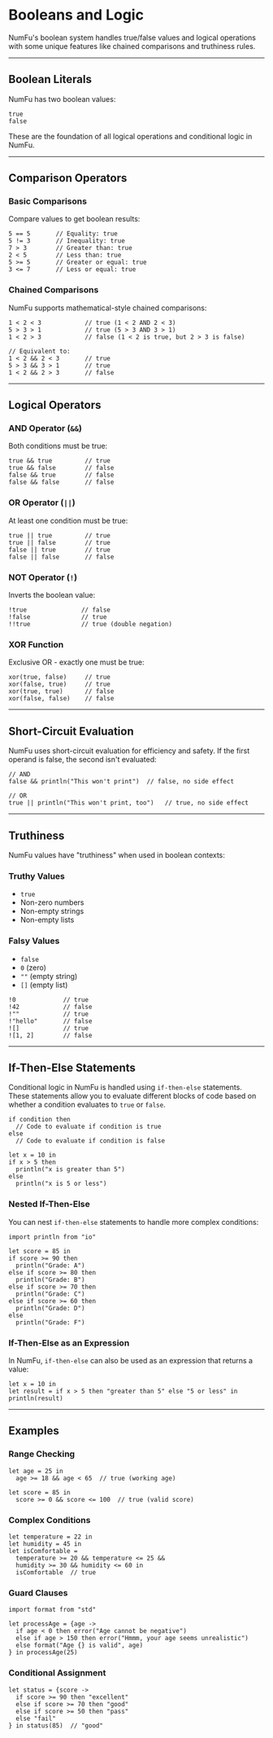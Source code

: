 # Booleans and Logic

NumFu's boolean system handles true/false values and logical operations with some unique features like chained comparisons and truthiness rules.

-----
## Boolean Literals

NumFu has two boolean values:

```numfu
true
false
```

These are the foundation of all logical operations and conditional logic in NumFu.

-----
## Comparison Operators

### Basic Comparisons

Compare values to get boolean results:

```numfu
5 == 5       // Equality: true
5 != 3       // Inequality: true
7 > 3        // Greater than: true
2 < 5        // Less than: true
5 >= 5       // Greater or equal: true
3 <= 7       // Less or equal: true
```

### Chained Comparisons

NumFu supports mathematical-style chained comparisons:

```numfu
1 < 2 < 3            // true (1 < 2 AND 2 < 3)
5 > 3 > 1            // true (5 > 3 AND 3 > 1)
1 < 2 > 3            // false (1 < 2 is true, but 2 > 3 is false)

// Equivalent to:
1 < 2 && 2 < 3       // true
5 > 3 && 3 > 1       // true
1 < 2 && 2 > 3       // false
```

-----
## Logical Operators

### AND Operator (`&&`)

Both conditions must be true:

```numfu
true && true         // true
true && false        // false
false && true        // false
false && false       // false
```

### OR Operator (`||`)

At least one condition must be true:

```numfu
true || true         // true
true || false        // true
false || true        // true
false || false       // false
```

### NOT Operator (`!`)

Inverts the boolean value:

```numfu
!true               // false
!false              // true
!!true              // true (double negation)
```

### XOR Function

Exclusive OR - exactly one must be true:

```numfu
xor(true, false)     // true
xor(false, true)     // true
xor(true, true)      // false
xor(false, false)    // false
```

-----
## Short-Circuit Evaluation

NumFu uses short-circuit evaluation for efficiency and safety. If the first operand is false, the second isn't evaluated:

```numfu
// AND
false && println("This won't print")  // false, no side effect
```
```numfu
// OR
true || println("This won't print, too")   // true, no side effect
```

-----
## Truthiness

NumFu values have "truthiness" when used in boolean contexts:

### Truthy Values
- `true`
- Non-zero numbers
- Non-empty strings
- Non-empty lists

### Falsy Values
- `false`
- `0` (zero)
- `""` (empty string)
- `[]` (empty list)

```numfu
!0             // true
!42            // false
!""            // true
!"hello"       // false
![]            // true
![1, 2]        // false
```


-----
## If-Then-Else Statements

Conditional logic in NumFu is handled using `if-then-else` statements. These statements allow you to evaluate different blocks of code based on whether a condition evaluates to `true` or `false`.

```numfu
if condition then
  // Code to evaluate if condition is true
else
  // Code to evaluate if condition is false
```

```numfu
let x = 10 in
if x > 5 then
  println("x is greater than 5")
else
  println("x is 5 or less")
```

### Nested If-Then-Else

You can nest `if-then-else` statements to handle more complex conditions:

```numfu
import println from "io"

let score = 85 in
if score >= 90 then
  println("Grade: A")
else if score >= 80 then
  println("Grade: B")
else if score >= 70 then
  println("Grade: C")
else if score >= 60 then
  println("Grade: D")
else
  println("Grade: F")
```

### If-Then-Else as an Expression

In NumFu, `if-then-else` can also be used as an expression that returns a value:

```numfu
let x = 10 in
let result = if x > 5 then "greater than 5" else "5 or less" in
println(result)
```


-----
## Examples

### Range Checking

```numfu
let age = 25 in
  age >= 18 && age < 65  // true (working age)

let score = 85 in
  score >= 0 && score <= 100  // true (valid score)
```

### Complex Conditions

```numfu
let temperature = 22 in
let humidity = 45 in
let isComfortable =
  temperature >= 20 && temperature <= 25 &&
  humidity >= 30 && humidity <= 60 in
  isComfortable  // true
```

### Guard Clauses

```numfu
import format from "std"

let processAge = {age ->
  if age < 0 then error("Age cannot be negative")
  else if age > 150 then error("Hmmm, your age seems unrealistic")
  else format("Age {} is valid", age)
} in processAge(25)
```

### Conditional Assignment

```numfu
let status = {score ->
  if score >= 90 then "excellent"
  else if score >= 70 then "good"
  else if score >= 50 then "pass"
  else "fail"
} in status(85)  // "good"
```
